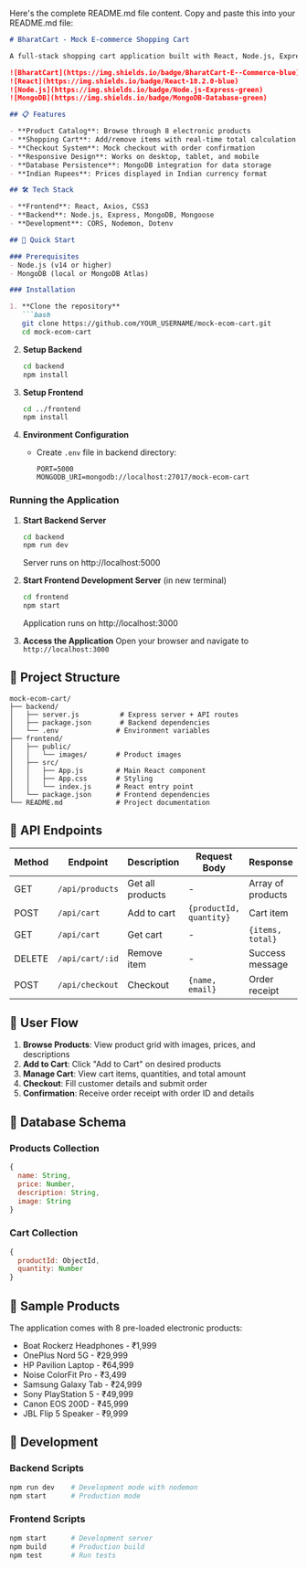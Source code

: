 Here's the complete README.md file content. Copy and paste this into your README.md file:

```markdown
# BharatCart - Mock E-commerce Shopping Cart

A full-stack shopping cart application built with React, Node.js, Express, and MongoDB for Vibe Commerce screening.

![BharatCart](https://img.shields.io/badge/BharatCart-E--Commerce-blue)
![React](https://img.shields.io/badge/React-18.2.0-blue)
![Node.js](https://img.shields.io/badge/Node.js-Express-green)
![MongoDB](https://img.shields.io/badge/MongoDB-Database-green)

## 📋 Features

- **Product Catalog**: Browse through 8 electronic products
- **Shopping Cart**: Add/remove items with real-time total calculation
- **Checkout System**: Mock checkout with order confirmation
- **Responsive Design**: Works on desktop, tablet, and mobile
- **Database Persistence**: MongoDB integration for data storage
- **Indian Rupees**: Prices displayed in Indian currency format

## 🛠 Tech Stack

- **Frontend**: React, Axios, CSS3
- **Backend**: Node.js, Express, MongoDB, Mongoose
- **Development**: CORS, Nodemon, Dotenv

## 🚀 Quick Start

### Prerequisites
- Node.js (v14 or higher)
- MongoDB (local or MongoDB Atlas)

### Installation

1. **Clone the repository**
   ```bash
   git clone https://github.com/YOUR_USERNAME/mock-ecom-cart.git
   cd mock-ecom-cart
   ```

2. **Setup Backend**
   ```bash
   cd backend
   npm install
   ```

3. **Setup Frontend**
   ```bash
   cd ../frontend
   npm install
   ```

4. **Environment Configuration**
   - Create `.env` file in backend directory:
     ```env
     PORT=5000
     MONGODB_URI=mongodb://localhost:27017/mock-ecom-cart
     ```

### Running the Application

1. **Start Backend Server**
   ```bash
   cd backend
   npm run dev
   ```
   Server runs on http://localhost:5000

2. **Start Frontend Development Server** (in new terminal)
   ```bash
   cd frontend
   npm start
   ```
   Application runs on http://localhost:3000

3. **Access the Application**
   Open your browser and navigate to `http://localhost:3000`

## 📁 Project Structure

```
mock-ecom-cart/
├── backend/
│   ├── server.js          # Express server + API routes
│   ├── package.json       # Backend dependencies
│   └── .env              # Environment variables
├── frontend/
│   ├── public/
│   │   └── images/       # Product images
│   ├── src/
│   │   ├── App.js        # Main React component
│   │   ├── App.css       # Styling
│   │   └── index.js      # React entry point
│   └── package.json      # Frontend dependencies
└── README.md             # Project documentation
```

## 🔌 API Endpoints

| Method | Endpoint | Description | Request Body | Response |
|--------|----------|-------------|--------------|----------|
| GET | `/api/products` | Get all products | - | Array of products |
| POST | `/api/cart` | Add to cart | `{productId, quantity}` | Cart item |
| GET | `/api/cart` | Get cart | - | `{items, total}` |
| DELETE | `/api/cart/:id` | Remove item | - | Success message |
| POST | `/api/checkout` | Checkout | `{name, email}` | Order receipt |

## 🎯 User Flow

1. **Browse Products**: View product grid with images, prices, and descriptions
2. **Add to Cart**: Click "Add to Cart" on desired products
3. **Manage Cart**: View cart items, quantities, and total amount
4. **Checkout**: Fill customer details and submit order
5. **Confirmation**: Receive order receipt with order ID and details

## 💾 Database Schema

### Products Collection
```javascript
{
  name: String,
  price: Number,
  description: String,
  image: String
}
```

### Cart Collection
```javascript
{
  productId: ObjectId,
  quantity: Number
}
```

## 🛒 Sample Products

The application comes with 8 pre-loaded electronic products:
- Boat Rockerz Headphones - ₹1,999
- OnePlus Nord 5G - ₹29,999
- HP Pavilion Laptop - ₹64,999
- Noise ColorFit Pro - ₹3,499
- Samsung Galaxy Tab - ₹24,999
- Sony PlayStation 5 - ₹49,999
- Canon EOS 200D - ₹45,999
- JBL Flip 5 Speaker - ₹9,999

## 🔧 Development

### Backend Scripts
```bash
npm run dev    # Development mode with nodemon
npm start      # Production mode
```

### Frontend Scripts
```bash
npm start      # Development server
npm build      # Production build
npm test       # Run tests
```
